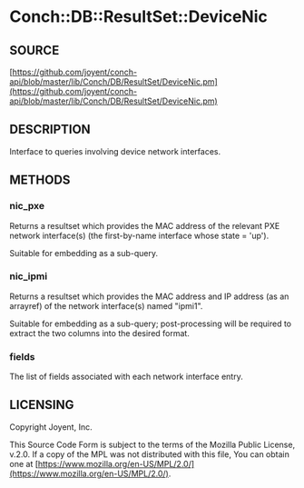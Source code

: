 # Conch::DB::ResultSet::DeviceNic

## SOURCE

[https://github.com/joyent/conch-api/blob/master/lib/Conch/DB/ResultSet/DeviceNic.pm](https://github.com/joyent/conch-api/blob/master/lib/Conch/DB/ResultSet/DeviceNic.pm)

## DESCRIPTION

Interface to queries involving device network interfaces.

## METHODS

### nic\_pxe

Returns a resultset which provides the MAC address of the relevant PXE network interface(s)
(the first-by-name interface whose state = 'up').

Suitable for embedding as a sub-query.

### nic\_ipmi

Returns a resultset which provides the MAC address and IP address (as an arrayref) of the
network interface(s) named "ipmi1".

Suitable for embedding as a sub-query; post-processing will be required to extract the two
columns into the desired format.

### fields

The list of fields associated with each network interface entry.

## LICENSING

Copyright Joyent, Inc.

This Source Code Form is subject to the terms of the Mozilla Public License,
v.2.0. If a copy of the MPL was not distributed with this file, You can obtain
one at [https://www.mozilla.org/en-US/MPL/2.0/](https://www.mozilla.org/en-US/MPL/2.0/).
